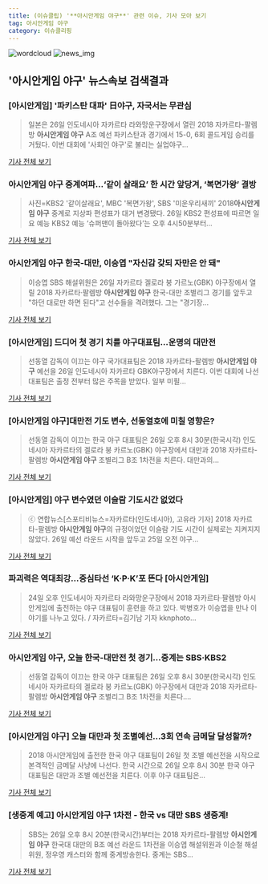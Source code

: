 ```yaml
---
title: (이슈클립) '**아시안게임 야구**' 관련 이슈, 기사 모아 보기
tag: 아시안게임 야구
category: 이슈클리핑
---
```

![wordcloud](https://s3.ap-northeast-2.amazonaws.com/lyrics101-wordcloud/2018-08-26-1535274353.png)
![news_img](https://user-images.githubusercontent.com/42597476/44507050-1206f400-a6e4-11e8-8d98-7ffbfebb353f.png)
## **'**아시안게임 야구**'** 뉴스속보 검색결과
### [아시안게임] '파키스탄 대파' 日야구, 자국서는 무관심

>일본은 26일 인도네시아 자카르타 라와망운구장에서 열린 2018 자카르타-팔렘방 **아시안게임 야구** A조 예선 파키스탄과 경기에서 15-0, 6회 콜드게임 승리를 거뒀다. 이번 대회에 '사회인 야구'로 불리는 실업야구...

<a href="http://news1.kr/articles/?3408498" target="_blank">기사 전체 보기</a>

### **아시안게임 야구** 중계여파…‘같이 살래요’ 한 시간 앞당겨, ‘복면가왕’ 결방

>사진=KBS2 '같이살래요', MBC '복면가왕', SBS '미운우리새끼' 2018**아시안게임 야구** 중계로 지상파 편성표가 대거 변경됐다. 26일 KBS2 편성표에 따르면 일요 예능 KBS2 예능 ‘슈퍼맨이 돌아왔다’는 오후 4시50분부터...

<a href="http://view.asiae.co.kr/news/view.htm?idxno=2018082616150094007" target="_blank">기사 전체 보기</a>

### **아시안게임 야구** 한국-대만, 이승엽 "자신감 갖되 자만은 안 돼"

>이승엽 SBS 해설위원은 26일 자카르타 겔로라 붕 가르노(GBK) 야구장에서 열릴 2018 자카르타·팔렘방 **아시안게임 야구** 한국-대만 조별리그 경기를 앞두고 "하던 대로만 하면 된다"고 선수들을 격려했다. 그는 "경기장...

<a href="http://sports.hankooki.com/lpage/moresports/201808/sp20180826145741136570.htm" target="_blank">기사 전체 보기</a>

### [아시안게임] 드디어 첫 경기 치를 야구대표팀…운명의 대만전

>선동열 감독이 이끄는 야구 국가대표팀은 2018 자카르타-팔렘방 **아시안게임 야구** 예선을 26일 인도네시아 자카르타 GBK야구장에서 치른다.   이번 대회에 나선 대표팀은 출정 전부터 많은 주목을 받았다. 일부 미필...

<a href="http://ilyo.co.kr/?ac=article_view&entry_id=307654" target="_blank">기사 전체 보기</a>

### [**아시안게임 야구**]대만전 기도 변수, 선동열호에 미칠 영향은?

>선동열 감독이 이끄는 한국 야구 대표팀은 26일 오후 8시 30분(한국시각) 인도네시아 자카르타의 겔로라 붕 카르노(GBK) 야구장에서 대만과 2018 자카르타-팔렘방 **아시안게임 야구** 조별리그 B조 1차전을 치른다. 대만과의...

<a href="http://www.dailian.co.kr/news/view/735048/?sc=naver" target="_blank">기사 전체 보기</a>

### [아시안게임] 야구 변수였던 이슬람 기도시간 없었다

>ⓒ 연합뉴스[스포티비뉴스=자카르타(인도네시아), 고유라 기자] 2018 자카르타-팔렘방 **아시안게임 야구**의 규정이었던 이슬람 기도 시간이 실제로는 지켜지지 않았다. 26일 예선 라운드 시작을 앞두고 25일 오전 야구...

<a href="http://www.spotvnews.co.kr/?mod=news&act=articleView&idxno=233135" target="_blank">기사 전체 보기</a>

### 파괴력은 역대최강…중심타선 ‘K·P·K’포 뜬다 [아시안게임]

>24일 오후 인도네시아 자카르타 라와망운구장에서 2018 자카르타·팔렘방 아시안게임에 출전하는 야구 대표팀이 훈련을 하고 있다. 박병호가 이승엽을 만나 이야기를 나누고 있다. / 자카르타=김기남 기자 kknphoto...

<a href="http://sports.khan.co.kr/news/sk_index.html?art_id=201808261649003&sec_id=510101&pt=nv" target="_blank">기사 전체 보기</a>

### **아시안게임 야구**, 오늘 한국-대만전 첫 경기…중계는 SBS·KBS2

>선동열 감독이 이끄는 한국 야구 대표팀은 26일 오후 8시 30분(한국시각) 인도네시아 자카르타의 겔로라 붕 카르노(GBK) 야구장에서 대만과 2018 자카르타-팔렘방 **아시안게임 야구** 조별리그 B조 1차전을 치른다....

<a href="http://news20.busan.com/controller/newsController.jsp?newsId=20180826000042" target="_blank">기사 전체 보기</a>

### [**아시안게임 야구**] 오늘 대만과 첫 조별예선…3회 연속 금메달 달성할까?

>2018 아시안게임에 출전한 한국 야구 대표팀이 26일 첫 조별 예선전을 시작으로 본격적인 금메달 사냥에 나선다. 한국 시간으로 26일 오후 8시 30분 한국 야구 대표팀은 대만과 조별 예선전을 치른다. 이후 야구 대표팀은...

<a href="http://www.kookje.co.kr/news2011/asp/newsbody.asp?code=0600&key=20180826.99099011978" target="_blank">기사 전체 보기</a>

### [생중계 예고] **아시안게임 야구** 1차전 - 한국 vs 대만 SBS 생중계!

>SBS는 26일 오후 8시 20분(한국시간)부터는 2018 자카르타-팔렘방 **아시안게임 야구** 한국대 대만의 B조 예선 라운드 1차전을 이승엽 해설위원과 이순철 해설위원, 정우영 캐스터와 함께 중계방송한다. 중계는 SBS...

<a href="https://programs.sbs.co.kr/sports/ag2018/article/56053/S10009187016" target="_blank">기사 전체 보기</a>


